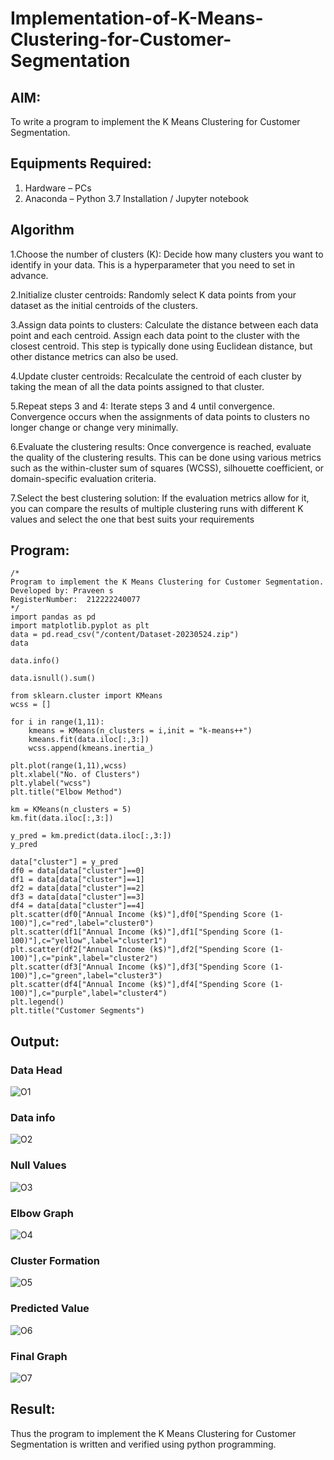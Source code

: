 # Implementation-of-K-Means-Clustering-for-Customer-Segmentation

## AIM:
To write a program to implement the K Means Clustering for Customer Segmentation.

## Equipments Required:
1. Hardware – PCs
2. Anaconda – Python 3.7 Installation / Jupyter notebook

## Algorithm
1.Choose the number of clusters (K): 
          Decide how many clusters you want to identify in your data. This is a hyperparameter that you need to set in advance.

2.Initialize cluster centroids: 
        Randomly select K data points from your dataset as the initial centroids of the clusters.

3.Assign data points to clusters: 
      Calculate the distance between each data point and each centroid. Assign each data point to the cluster with the closest centroid. This step is typically  done using Euclidean distance, but other distance metrics can also be used.

4.Update cluster centroids: 
      Recalculate the centroid of each cluster by taking the mean of all the data points assigned to that cluster.

5.Repeat steps 3 and 4: 
      Iterate steps 3 and 4 until convergence. Convergence occurs when the assignments of data points to clusters no longer change or change very minimally.

6.Evaluate the clustering results: 
      Once convergence is reached, evaluate the quality of the clustering results. This can be done using various metrics such as the within-cluster sum of squares (WCSS), silhouette coefficient, or domain-specific evaluation criteria.

 7.Select the best clustering solution: 
      If the evaluation metrics allow for it, you can compare the results of multiple clustering runs with different K values and select the one that best suits your requirements

## Program:
```
/*
Program to implement the K Means Clustering for Customer Segmentation.
Developed by: Praveen s
RegisterNumber:  212222240077
*/
import pandas as pd
import matplotlib.pyplot as plt
data = pd.read_csv("/content/Dataset-20230524.zip")
data

data.info()

data.isnull().sum()

from sklearn.cluster import KMeans
wcss = []

for i in range(1,11):
    kmeans = KMeans(n_clusters = i,init = "k-means++")
    kmeans.fit(data.iloc[:,3:])
    wcss.append(kmeans.inertia_)

plt.plot(range(1,11),wcss)
plt.xlabel("No. of Clusters")
plt.ylabel("wcss")
plt.title("Elbow Method")

km = KMeans(n_clusters = 5)
km.fit(data.iloc[:,3:])

y_pred = km.predict(data.iloc[:,3:])
y_pred

data["cluster"] = y_pred
df0 = data[data["cluster"]==0]
df1 = data[data["cluster"]==1]
df2 = data[data["cluster"]==2]
df3 = data[data["cluster"]==3]
df4 = data[data["cluster"]==4]
plt.scatter(df0["Annual Income (k$)"],df0["Spending Score (1-100)"],c="red",label="cluster0")
plt.scatter(df1["Annual Income (k$)"],df1["Spending Score (1-100)"],c="yellow",label="cluster1")
plt.scatter(df2["Annual Income (k$)"],df2["Spending Score (1-100)"],c="pink",label="cluster2")
plt.scatter(df3["Annual Income (k$)"],df3["Spending Score (1-100)"],c="green",label="cluster3")
plt.scatter(df4["Annual Income (k$)"],df4["Spending Score (1-100)"],c="purple",label="cluster4")
plt.legend()
plt.title("Customer Segments")
```

## Output:
### Data Head
![O1](https://github.com/LATHIKESHWARAN/Implementation-of-K-Means-Clustering-for-Customer-Segmentation/assets/119393556/6657f71f-0ad3-421e-aa14-3e21fe790722)
### Data info
![O2](https://github.com/LATHIKESHWARAN/Implementation-of-K-Means-Clustering-for-Customer-Segmentation/assets/119393556/c51ff8b1-92fb-4b52-8cf7-b5b371110f0b)
### Null Values
![O3](https://github.com/LATHIKESHWARAN/Implementation-of-K-Means-Clustering-for-Customer-Segmentation/assets/119393556/afefce26-8ae7-4d60-b051-bf4b588315a2)
### Elbow Graph
![O4](https://github.com/LATHIKESHWARAN/Implementation-of-K-Means-Clustering-for-Customer-Segmentation/assets/119393556/6548cfdd-faa1-47e5-b3fc-c283485e3160)
### Cluster Formation
![O5](https://github.com/LATHIKESHWARAN/Implementation-of-K-Means-Clustering-for-Customer-Segmentation/assets/119393556/9e103008-762f-4562-89de-79ac2a78c3fd)
### Predicted Value
![O6](https://github.com/LATHIKESHWARAN/Implementation-of-K-Means-Clustering-for-Customer-Segmentation/assets/119393556/8f96b716-ddab-4413-9a3c-3f37c3932054)
### Final Graph
![O7](https://github.com/LATHIKESHWARAN/Implementation-of-K-Means-Clustering-for-Customer-Segmentation/assets/119393556/674cb910-96a0-4170-88d7-946a8117892f)



## Result:
Thus the program to implement the K Means Clustering for Customer Segmentation is written and verified using python programming.
